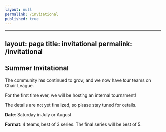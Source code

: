 ```yaml
---
layout: null
permalink: /invitational
published: true
---
```

---
layout: page
title: invitational
permalink: /invitational
---

## Summer Invitational

The community has continued to grow, and we now have four teams on Chair League.

For the first time ever, we will be hosting an internal tournament!

The details are not yet finalized, so please stay tuned for details.

**Date**: Saturday in July or August

**Format**: 4 teams, best of 3 series.  The final series will be best of 5.
